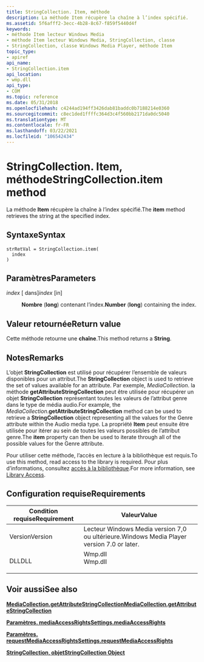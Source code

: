 ```yaml
---
title: StringCollection. Item, méthode
description: La méthode Item récupère la chaîne à l’index spécifié.
ms.assetid: 5f6afff2-3ecc-4b28-8c67-f859f5440d4f
keywords:
- méthode Item lecteur Windows Media
- méthode Item lecteur Windows Media, StringCollection, classe
- StringCollection, classe Windows Media Player, méthode Item
topic_type:
- apiref
api_name:
- StringCollection.item
api_location:
- wmp.dll
api_type:
- COM
ms.topic: reference
ms.date: 05/31/2018
ms.openlocfilehash: c4244ad194ff3426dab81baddc0b7188214e0360
ms.sourcegitcommit: c8ec1ded1ffffc364d3c4f560bb2171da0dc5040
ms.translationtype: MT
ms.contentlocale: fr-FR
ms.lasthandoff: 03/22/2021
ms.locfileid: "106542434"
---
```

# <a name="stringcollectionitem-method"></a><span data-ttu-id="16df8-106">StringCollection. Item, méthode</span><span class="sxs-lookup"><span data-stu-id="16df8-106">StringCollection.item method</span></span>

<span data-ttu-id="16df8-107">La méthode **Item** récupère la chaîne à l’index spécifié.</span><span class="sxs-lookup"><span data-stu-id="16df8-107">The **item** method retrieves the string at the specified index.</span></span>

## <a name="syntax"></a><span data-ttu-id="16df8-108">Syntaxe</span><span class="sxs-lookup"><span data-stu-id="16df8-108">Syntax</span></span>


```JScript
strRetVal = StringCollection.item(
  index
)
```



## <a name="parameters"></a><span data-ttu-id="16df8-109">Paramètres</span><span class="sxs-lookup"><span data-stu-id="16df8-109">Parameters</span></span>

<dl> <dt>

<span data-ttu-id="16df8-110">*index* \[ dans\]</span><span class="sxs-lookup"><span data-stu-id="16df8-110">*index* \[in\]</span></span>
</dt> <dd>

<span data-ttu-id="16df8-111">**Nombre** (**long**) contenant l’index.</span><span class="sxs-lookup"><span data-stu-id="16df8-111">**Number** (**long**) containing the index.</span></span>

</dd> </dl>

## <a name="return-value"></a><span data-ttu-id="16df8-112">Valeur retournée</span><span class="sxs-lookup"><span data-stu-id="16df8-112">Return value</span></span>

<span data-ttu-id="16df8-113">Cette méthode retourne une **chaîne**.</span><span class="sxs-lookup"><span data-stu-id="16df8-113">This method returns a **String**.</span></span>

## <a name="remarks"></a><span data-ttu-id="16df8-114">Notes</span><span class="sxs-lookup"><span data-stu-id="16df8-114">Remarks</span></span>

<span data-ttu-id="16df8-115">L’objet **StringCollection** est utilisé pour récupérer l’ensemble de valeurs disponibles pour un attribut.</span><span class="sxs-lookup"><span data-stu-id="16df8-115">The **StringCollection** object is used to retrieve the set of values available for an attribute.</span></span> <span data-ttu-id="16df8-116">Par exemple, *MediaCollection*. la méthode **getAttributeStringCollection** peut être utilisée pour récupérer un objet **StringCollection** représentant toutes les valeurs de l’attribut genre dans le type de média audio.</span><span class="sxs-lookup"><span data-stu-id="16df8-116">For example, the *MediaCollection*.**getAttributeStringCollection** method can be used to retrieve a **StringCollection** object representing all the values for the Genre attribute within the Audio media type.</span></span> <span data-ttu-id="16df8-117">La propriété **Item** peut ensuite être utilisée pour itérer au sein de toutes les valeurs possibles de l’attribut genre.</span><span class="sxs-lookup"><span data-stu-id="16df8-117">The **item** property can then be used to iterate through all of the possible values for the Genre attribute.</span></span>

<span data-ttu-id="16df8-118">Pour utiliser cette méthode, l’accès en lecture à la bibliothèque est requis.</span><span class="sxs-lookup"><span data-stu-id="16df8-118">To use this method, read access to the library is required.</span></span> <span data-ttu-id="16df8-119">Pour plus d’informations, consultez [accès à la bibliothèque](library-access.md).</span><span class="sxs-lookup"><span data-stu-id="16df8-119">For more information, see [Library Access](library-access.md).</span></span>

## <a name="requirements"></a><span data-ttu-id="16df8-120">Configuration requise</span><span class="sxs-lookup"><span data-stu-id="16df8-120">Requirements</span></span>



| <span data-ttu-id="16df8-121">Condition requise</span><span class="sxs-lookup"><span data-stu-id="16df8-121">Requirement</span></span> | <span data-ttu-id="16df8-122">Valeur</span><span class="sxs-lookup"><span data-stu-id="16df8-122">Value</span></span> |
|--------------------|------------------------------------------------------------------------------------|
| <span data-ttu-id="16df8-123">Version</span><span class="sxs-lookup"><span data-stu-id="16df8-123">Version</span></span><br/> | <span data-ttu-id="16df8-124">Lecteur Windows Media version 7,0 ou ultérieure.</span><span class="sxs-lookup"><span data-stu-id="16df8-124">Windows Media Player version 7.0 or later.</span></span><br/>                              |
| <span data-ttu-id="16df8-125">DLL</span><span class="sxs-lookup"><span data-stu-id="16df8-125">DLL</span></span><br/>     | <dl> <span data-ttu-id="16df8-126"><dt>Wmp.dll</dt></span><span class="sxs-lookup"><span data-stu-id="16df8-126"><dt>Wmp.dll</dt></span></span> </dl> |



## <a name="see-also"></a><span data-ttu-id="16df8-127">Voir aussi</span><span class="sxs-lookup"><span data-stu-id="16df8-127">See also</span></span>

<dl> <dt>

[<span data-ttu-id="16df8-128">**MediaCollection.getAttributeStringCollection**</span><span class="sxs-lookup"><span data-stu-id="16df8-128">**MediaCollection.getAttributeStringCollection**</span></span>](mediacollection-getattributestringcollection.md)
</dt> <dt>

[<span data-ttu-id="16df8-129">**Paramètres. mediaAccessRights**</span><span class="sxs-lookup"><span data-stu-id="16df8-129">**Settings.mediaAccessRights**</span></span>](settings-mediaaccessrights.md)
</dt> <dt>

[<span data-ttu-id="16df8-130">**Paramètres. requestMediaAccessRights**</span><span class="sxs-lookup"><span data-stu-id="16df8-130">**Settings.requestMediaAccessRights**</span></span>](settings-requestmediaaccessrights.md)
</dt> <dt>

[<span data-ttu-id="16df8-131">**StringCollection, objet**</span><span class="sxs-lookup"><span data-stu-id="16df8-131">**StringCollection Object**</span></span>](stringcollection-object.md)
</dt> </dl>

 

 





